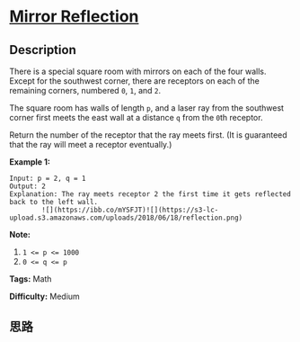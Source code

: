 # [Mirror Reflection][title]

## Description

There is a special square room with mirrors on each of the four walls.  Except
for the southwest corner, there are receptors on each of the remaining
corners, numbered `0`, `1`, and `2`.

The square room has walls of length `p`, and a laser ray from the southwest
corner first meets the east wall at a distance `q` from the `0`th receptor.

Return the number of the receptor that the ray meets first.  (It is guaranteed
that the ray will meet a receptor eventually.)



**Example 1:**
            Input: p = 2, q = 1    Output: 2    Explanation: The ray meets receptor 2 the first time it gets reflected back to the left wall.            ![](https://ibb.co/mYSFJT)![](https://s3-lc-upload.s3.amazonaws.com/uploads/2018/06/18/reflection.png)            

**Note:**

  1. `1 <= p <= 1000`
  2. `0 <= q <= p`


**Tags:** Math

**Difficulty:** Medium

## 思路

[title]: https://leetcode.com/problems/mirror-reflection
